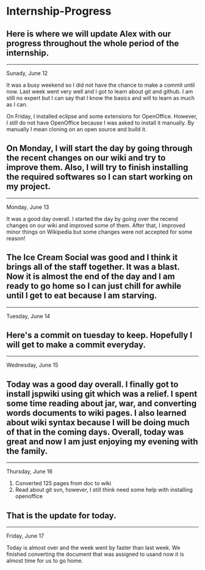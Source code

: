 # Internship-Progress
Here is where we will update Alex with our progress throughout the whole period of the internship.
--------------
--------------

Sunady, June 12

It was a busy weekend so I did not have the chance to make a commit until now. Last week went very well and I got to learn about git and github. I am still no expert but I can say that I know the basics and will to learn as much as I can.

On Friday, I installed eclipse and some extensions for OpenOffice. However, I still do not have OpenOffice because I was asked to install it manually. By manually I mean cloning on an open source and build it.

On Monday, I will start the day by going through the recent changes on our wiki and try to improve them. Also, I will try to finish installing the required softwares so I can start working on my project.
-------------
-------------

Monday, June 13

It was a good day overall. I started the day by going over the recend changes on our wiki and improved some of them. After that, I improved minor things on Wikipedia but some changes were not accepted for some reason!

The Ice Cream Social was good and I think it brings all of the staff together. It was a blast. Now it is almost the end of the day and I am ready to go home so I can just chill for awhile until I get to eat because I am starving.
------------
------------
Tuesday, June 14

Here's a commit on tuesday to keep. Hopefully I will get to make a commit everyday.
------------
------------
Wednesday, June 15

Today was a good day overall. I finally got to install jspwiki using git which was a relief. I spent some time reading about jar, war, and converting words documents to wiki pages. I also learned about wiki syntax because I will be doing much of that in the coming days. Overall, today was great and now I am just enjoying my evening with the family.
-----------
-----------
Thursday, June 16

1. Converted 125 pages from doc to wiki 
2. Read about git svn, however, I still think need some help with installing openoffice

That is the update for today.
----------
----------
Friday, June 17

Today is almost over and the week went by faster than last week. We finished converting the document that was assigned to usand now it is almost time for us to go home. 
